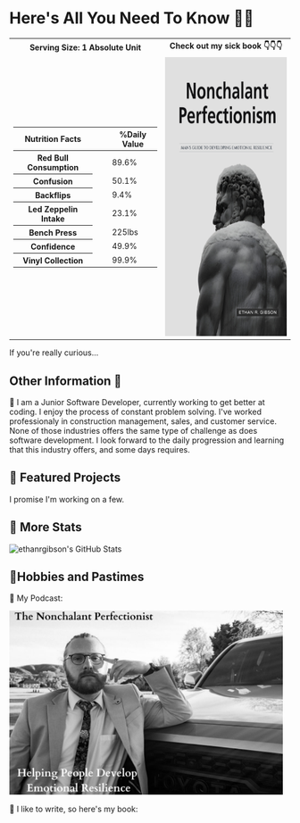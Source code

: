 <h1>Here's All You Need To Know 🫵🫡</h1>


<table>
  <tr>
    <th>Serving Size: 1 Absolute Unit</th>
    <th>Check out my sick book 👇👇👇</th>
  </tr>
  <tr>
    <td>
      <table class="table">
  <thead>
    <tr class="text-center">
      <th scope="col">Nutrition Facts</th>
      <th></th>
      <th></th>
      <th scope="col">%Daily Value</th>
    </tr>
  </thead>
  <tbody class="table-group-divider">
    <tr>
      <th scope="row">Red Bull Consumption</th>
      <td> </td>
      <td> </td>
      <td>89.6%</td>
    </tr>
    <tr>
      <th scope="row">Confusion</th>
      <td> </td>
      <td> </td>
      <td>50.1%</td>
    </tr>
    <tr>
      <th scope="row">Backflips</th>
      <td> </td>
      <td> </td>
      <td>9.4%</td>
    </tr>
    <tr>
      <th scope="row">Led Zeppelin Intake</th>
      <td> </td>
      <td> </td>
      <td>23.1%</td>
    </tr>
    <tr>
      <th scope="row">Bench Press</th>
      <td> </td>
      <td> </td>
      <td>225lbs</td>
    </tr>
    <tr>
      <th scope="row">Confidence</th>
      <td> </td>
      <td> </td>
      <td>49.9%</td>
    </tr>
    <tr>
      <th scope="row">Vinyl Collection</th>
      <td> </td>
      <td> </td>
      <td>99.9%</td>
    </tr>
  </tbody>
</table>
    </td>
    <td>
      <a href="https://www.amazon.com/Nonchalant-Perfectionism-Developing-Emotional-Resilience-ebook/dp/B0CNQK27M2/ref=sr_1_1?crid=3EAA7QBAENYH4&dib=eyJ2IjoiMSJ9.BfPdRPmp-OctnEFzEVLh_GihJuUuqfgz58EbTxSivrCeMnC-OJBQjT9t7jW0wlM23plPKdGNe3HBzJiARu2KitOfbUOXQei_fFCPuRsiC5EVLeBzh3_-ZhC7Ua-c2uhW.ngsNWmvWKRM91O-pSmKFq-IXQjNVxMwUz8C_1OGdB2A&dib_tag=se&keywords=nonchalant+perfectionism&qid=1740265096&sprefix=nonchalant%2Caps%2C248&sr=8-1" target="_blank"><img src="Nonchalant Perfectionism cover.jpeg" width ="330" height="500"></a>
    </td>
  </tr>
</table>


If you're really curious...

<h2>Other Information 🗿</h2>

<p>
🥛 I am a Junior Software Developer, currently working to get better at coding. I enjoy the process of constant problem solving. I've worked professionaly in construction management, sales, and customer service. None of those industries offers the same type of challenge as does software development. I look forward to the daily progression and learning that this industry offers, and some days requires.
</p>

<p>
<h2>🧉 Featured Projects</h2>
  
I promise I'm working on a few.

</p>

<p>
<h2>🥣 More Stats</h2>

<img src="https://github-readme-stats.vercel.app/api?username=ethanrgibson&theme=nord&show_icons=true&hide_border=true&count_private=true" alt="ethanrgibson's GitHub Stats" />



<h2>🧃Hobbies and Pastimes</h2>

🦍 My Podcast:

[<img src="Podcast New cover.png" width ="490" height="330">](https://open.spotify.com/show/4tDZmFNHrKg7QYaZcAN9n8?si=V_Ql7ZseQ1ucI7L6FqIsuw)




  💾 I like to write, so here's my book:

  
  

</p>

<!--
**ethanrgibson/ethanrgibson** is a ✨ _special_ ✨ repository because its `README.md` (this file) appears on your GitHub profile.

Here are some ideas to get you started:

- 🔭 I’m currently working on ...
- 🌱 I’m currently learning ...
- 👯 I’m looking to collaborate on ...
- 🤔 I’m looking for help with ...
- 💬 Ask me about ...
- 📫 How to reach me: ...
- 😄 Pronouns: ...
- ⚡ Fun fact: ...
-->
